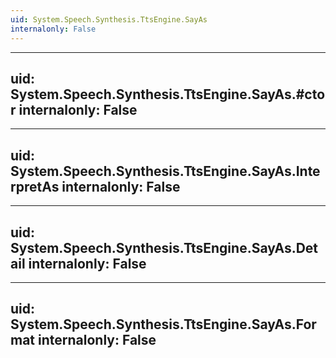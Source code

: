 ```yaml
---
uid: System.Speech.Synthesis.TtsEngine.SayAs
internalonly: False
---
```


---
uid: System.Speech.Synthesis.TtsEngine.SayAs.#ctor
internalonly: False
---

---
uid: System.Speech.Synthesis.TtsEngine.SayAs.InterpretAs
internalonly: False
---

---
uid: System.Speech.Synthesis.TtsEngine.SayAs.Detail
internalonly: False
---

---
uid: System.Speech.Synthesis.TtsEngine.SayAs.Format
internalonly: False
---
